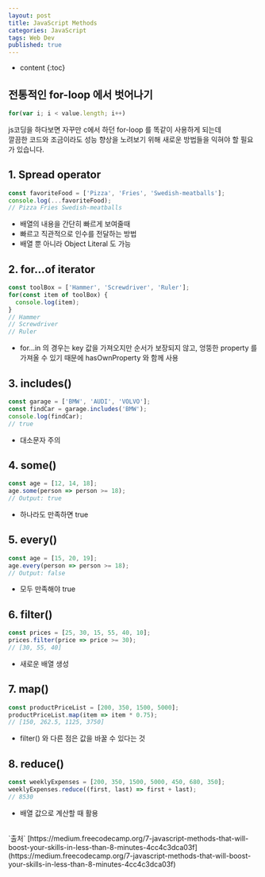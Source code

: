 ```yaml
---
layout: post
title: JavaScript Methods
categories: JavaScript
tags: Web Dev
published: true
---
```


* content
{:toc}

## 전통적인 for-loop 에서 벗어나기
```js
for(var i; i < value.length; i++)
```
js코딩을 하다보면 자꾸만 c에서 하던 for-loop 를 똑같이 사용하게 되는데  
깔끔한 코드와 조금이라도 성능 향상을 노려보기 위해 새로운 방법들을 익혀야 할 필요가 있습니다.



## 1. Spread operator
```js
const favoriteFood = ['Pizza', 'Fries', 'Swedish-meatballs'];
console.log(...favoriteFood);
// Pizza Fries Swedish-meatballs
```
* 배열의 내용을 간단히 빠르게 보여줄때
* 빠르고 직관적으로 인수를 전달하는 방법
* 배열 뿐 아니라 Object Literal 도 가능

## 2. for…of iterator
```js
const toolBox = ['Hammer', 'Screwdriver', 'Ruler'];
for(const item of toolBox) {
  console.log(item);
}
// Hammer
// Screwdriver
// Ruler
```
* for...in 의 경우는 key 값을 가져오지만 순서가 보장되지 않고, 엉뚱한 property 를 가져올 수 있기 때문에 hasOwnProperty 와 함께 사용

## 3. includes()
```js
const garage = ['BMW', 'AUDI', 'VOLVO'];
const findCar = garage.includes('BMW');
console.log(findCar);
// true
```
* 대소문자 주의

## 4. some()
```js
const age = [12, 14, 18];
age.some(person => person >= 18);
// Output: true
```
* 하나라도 만족하면 true

## 5. every()
```js
const age = [15, 20, 19];
age.every(person => person >= 18);
// Output: false
```
* 모두 만족해야 true

## 6. filter()
```js
const prices = [25, 30, 15, 55, 40, 10];
prices.filter(price => price >= 30);
// [30, 55, 40]
```
* 새로운 배열 생성

## 7. map()
```js
const productPriceList = [200, 350, 1500, 5000];
productPriceList.map(item => item * 0.75);
// [150, 262.5, 1125, 3750]
```
* filter() 와 다른 점은 값을 바꿀 수 있다는 것

## 8. reduce()
```js
const weeklyExpenses = [200, 350, 1500, 5000, 450, 680, 350];
weeklyExpenses.reduce((first, last) => first + last);
// 8530
```
* 배열 값으로 계산할 때 활용

<br>
`출처`
[https://medium.freecodecamp.org/7-javascript-methods-that-will-boost-your-skills-in-less-than-8-minutes-4cc4c3dca03f](https://medium.freecodecamp.org/7-javascript-methods-that-will-boost-your-skills-in-less-than-8-minutes-4cc4c3dca03f)

